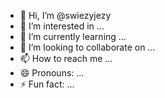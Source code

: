- 👋 Hi, I’m @swiezyjezy
- 👀 I’m interested in ...
- 🌱 I’m currently learning ...
- 💞️ I’m looking to collaborate on ...
- 📫 How to reach me ...
- 😄 Pronouns: ...
- ⚡ Fun fact: ...

<!---
swiezyjezy/swiezyjezy is a ✨ special ✨ repository because its `README.md` (this file) appears on your GitHub profile.
You can click the Preview link to take a look at your changes.
--->
